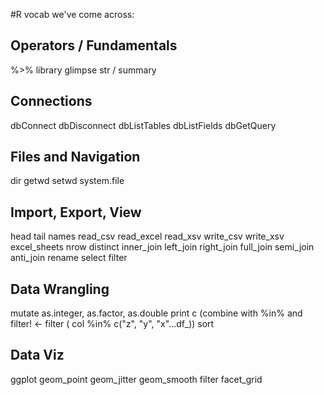 #R vocab we've come across:

## Operators / Fundamentals
%>%
library
glimpse
str / summary

## Connections
dbConnect
dbDisconnect
dbListTables
dbListFields
dbGetQuery

## Files and Navigation
dir
getwd
setwd
system.file


## Import, Export, View
head
tail
names
read_csv
read_excel
read_xsv
write_csv
write_xsv
excel_sheets
nrow
distinct
inner_join
left_join
right_join
full_join
semi_join
anti_join
rename
select
filter

## Data Wrangling
mutate
as.integer, as.factor, as.double
print
c (combine with %in% and filter! <- filter ( col %in% c("z", "y", "x"...df_))
sort

## Data Viz
ggplot
geom_point
geom_jitter
geom_smooth
filter
facet_grid
